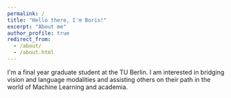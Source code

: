 ```yaml
---
permalink: /
title: "Hello there, I'm Boris!"
excerpt: "About me"
author_profile: true
redirect_from: 
  - /about/
  - /about.html
---
```


I'm a final year graduate student at the TU Berlin.
I am interested in bridging vision and language modalities and assisting others on their path in the world of Machine Learning and academia.